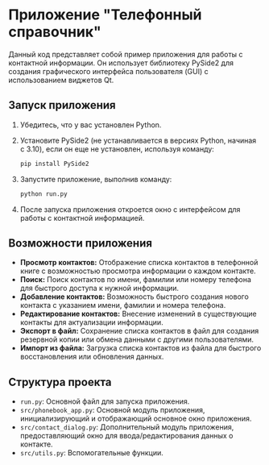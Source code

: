 # Приложение "Телефонный справочник"

Данный код представляет собой пример приложения
для работы с контактной информации.
Он использует библиотеку PySide2 для создания графического
интерфейса пользователя (GUI) с использованием виджетов Qt.

## Запуск приложения

1. Убедитесь, что у вас установлен Python.
2. Установите PySide2 (не устанавливается в версиях Python, начиная с 3.10), если он еще не установлен, используя команду:
   
    ```bash
    pip install PySide2
    ```

4. Запустите приложение, выполнив команду:

    ```bash
    python run.py
    ```

5. После запуска приложения откроется окно с интерфейсом для работы с контактной информацией.

## Возможности приложения

- **Просмотр контактов:** Отображение списка контактов в телефонной книге с возможностью просмотра информации о каждом
  контакте.
- **Поиск:** Поиск контактов по имени, фамилии или номеру телефона для быстрого доступа к нужной информации.
- **Добавление контактов:** Возможность быстрого создания нового контакта с указанием имени, фамилии и номера телефона.
- **Редактирование контактов:** Внесение изменений в существующие контакты для актуализации информации.
- **Экспорт в файл:** Сохранение списка контактов в файл для создания резервной копии или обмена данными с другими
  пользователями.
- **Импорт из файла:** Загрузка списка контактов из файла для быстрого восстановления или обновления данных.

## Структура проекта

- `run.py`: Основной файл для запуска приложения.
- `src/phonebook_app.py`: Основной модуль приложения, инициализирующий и отображающий основное окно приложения.
- `src/contact_dialog.py`: Дополнительный модуль приложения, предоставляющий окно для ввода/редактирования данных о
  контакте.
- `src/utils.py`: Вспомогательные функции.
